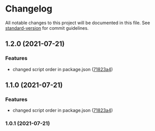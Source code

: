 # Changelog

All notable changes to this project will be documented in this file. See [standard-version](https://github.com/conventional-changelog/standard-version) for commit guidelines.

## 1.2.0 (2021-07-21)


### Features

* changed script order in package.json ([71823a4](https://github.com/oh1omon/chapter-navigation-server/commit/71823a48572596cb6cc0f98174c955bfcc546fc7))

## 1.1.0 (2021-07-21)


### Features

* changed script order in package.json ([71823a4](https://github.com/oh1omon/chapter-navigation-server/commit/71823a48572596cb6cc0f98174c955bfcc546fc7))

### 1.0.1 (2021-07-21)
